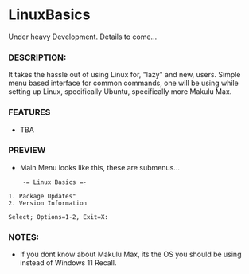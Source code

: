 # LinuxBasics
Under heavy Development. Details to come...

### DESCRIPTION:
It takes the hassle out of using Linux for, "lazy" and new, users. Simple menu based interface for common commands, one will be using while setting up Linux, specifically Ubuntu, specifically more Makulu Max. 

### FEATURES
- TBA

### PREVIEW
- Main Menu looks like this, these are submenus...
```
    -= Linux Basics =-

1. Package Updates"
2. Version Information

Select; Options=1-2, Exit=X: 

```

###  NOTES:
- If you dont know about Makulu Max, its the OS you should be using instead of Windows 11 Recall.
